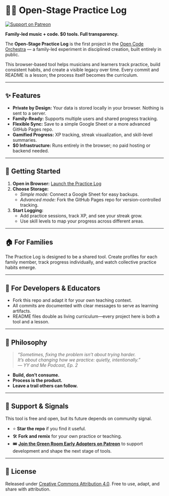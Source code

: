 # 📝🎶 Open-Stage Practice Log

[![Support on Patreon](https://img.shields.io/badge/Support-Patreon-orange?logo=patreon)](https://www.patreon.com/opencodeorchestra)

**Family-led music + code. $0 tools. Full transparency.**

The **Open-Stage Practice Log** is the first project in the [Open Code Orchestra](#) — a family-led experiment in disciplined creation, built entirely in public.  

This browser-based tool helps musicians and learners track practice, build consistent habits, and create a visible legacy over time. Every commit and README is a lesson; the process itself becomes the curriculum.

---

## ✨ Features

- **Private by Design:** Your data is stored locally in your browser. Nothing is sent to a server.  
- **Family-Ready:** Supports multiple users and shared progress tracking.  
- **Flexible Sync:** Save to a simple Google Sheet or a more advanced GitHub Pages repo.  
- **Gamified Progress:** XP tracking, streak visualization, and skill-level summaries.  
- **$0 Infrastructure:** Runs entirely in the browser; no paid hosting or backend needed.  

---

## 🚀 Getting Started

1. **Open in Browser:** [Launch the Practice Log](#)  
2. **Choose Storage:**  
   - *Simple mode:* Connect a Google Sheet for easy backups.  
   - *Advanced mode:* Fork the GitHub Pages repo for version-controlled tracking.  
3. **Start Logging:**  
   - Add practice sessions, track XP, and see your streak grow.  
   - Use skill levels to map your progress across different areas.

---

## 🏠 For Families

The Practice Log is designed to be a shared tool. Create profiles for each family member, track progress individually, and watch collective practice habits emerge.

---

## 🔧 For Developers & Educators

- Fork this repo and adapt it for your own teaching context.  
- All commits are documented with clear messages to serve as learning artifacts.  
- README files double as living curriculum—every project here is both a tool and a lesson.

---

## 🌱 Philosophy

> *“Sometimes, fixing the problem isn’t about trying harder.  
> It’s about changing how we practice: quietly, intentionally.”*  
> — *YY and Me Podcast, Ep. 2*

- **Build, don’t consume.**  
- **Process is the product.**  
- **Leave a trail others can follow.**

---

## 💚 Support & Signals

This tool is free and open, but its future depends on community signal.  

- ⭐ **Star the repo** if you find it useful.  
- 🛠️ **Fork and remix** for your own practice or teaching.  
- 🎟️ **[Join the Green Room Early Adopters on Patreon](https://www.patreon.com/opencodeorchestra)** to support development and shape the next stage of tools.

---

## 📜 License

Released under [Creative Commons Attribution 4.0](LICENSE). Free to use, adapt, and share with attribution.

